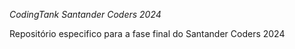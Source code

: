 *CodingTank Santander Coders 2024*

Repositório especifico para a fase final do Santander Coders 2024
